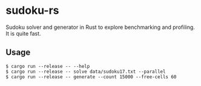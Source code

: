 # sudoku-rs

Sudoku solver and generator in Rust to explore benchmarking and profiling. It
is quite fast.

## Usage

```shell
$ cargo run --release -- --help
$ cargo run --release -- solve data/sudoku17.txt --parallel
$ cargo run --release -- generate --count 15000 --free-cells 60
```
